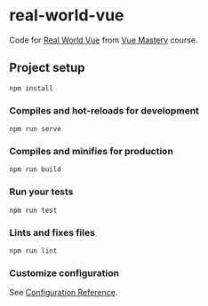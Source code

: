 # real-world-vue

Code for [Real World Vue](https://vuemastery.com/courses/real-world-vue-js/real-world-intro) from [Vue Mastery](https://vuemastery.com/) course.

## Project setup
```
npm install
```

### Compiles and hot-reloads for development
```
npm run serve
```

### Compiles and minifies for production
```
npm run build
```

### Run your tests
```
npm run test
```

### Lints and fixes files
```
npm run lint
```

### Customize configuration
See [Configuration Reference](https://cli.vuejs.org/config/).
